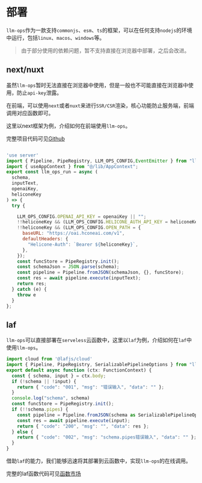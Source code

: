 # 部署

`llm-ops`作为一款支持`commonjs`、`esm`、`ts`的框架，可以在任何支持`nodejs`的环境中运行，包括`linux`、`macos`、`windows`等。

> 由于部分使用的依赖问题，暂不支持直接在浏览器中部署，之后会改进。

## next/nuxt

虽然`llm-ops`暂时无法直接在浏览器中使用，但是一般也不可能直接在浏览器中使用，防止`api-key`泄露。

在前端，可以使用`next`或者`nuxt`来进行`SSR/CSR`渲染，核心功能防止服务端，前端调用对应函数即可。

这里以next框架为例，介绍如何在前端使用`llm-ops`。

完整项目代码可见[Github](https://github.com/MarleneJiang/llm-ops-preview)

```js

'use server'
import { Pipeline, PipeRegistry, LLM_OPS_CONFIG,EventEmitter } from "llm-ops";
import { useAppContext } from "@/lib/AppContext";
export const llm_ops_run = async (
  schema,
  inputText,
  openaiKey,
  heliconeKey
) => {
  try {

    LLM_OPS_CONFIG.OPENAI_API_KEY = openaiKey || "";
    !!heliconeKey && (LLM_OPS_CONFIG.HELICONE_AUTH_API_KEY = heliconeKey);
    !!heliconeKey && (LLM_OPS_CONFIG.OPEN_PATH = {
      baseURL: "https://oai.hconeai.com/v1",
      defaultHeaders: {
        "Helicone-Auth": `Bearer ${heliconeKey}`,
      },
    });
    const funcStore = PipeRegistry.init();
    const schemaJson = JSON.parse(schema);
    const pipeline = Pipeline.fromJSON(schemaJson, {}, funcStore);
    const res = await pipeline.execute(inputText);
    return res;
  } catch (e) {
    throw e
  }
};
```

## laf

`llm-ops`可以直接部署在`serveless`云函数中，这里以`laf`为例，介绍如何在`laf`中使用`llm-ops`。

```ts
import cloud from '@lafjs/cloud'
import { Pipeline, PipeRegistry, SerializablePipelineOptions } from "llm-ops";
export default async function (ctx: FunctionContext) {
  const { schema, input } = ctx.body;
  if (!schema || !input) {
    return { "code": "001", "msg": "错误输入", "data": "" };
  }
  console.log("schema", schema)
  const funcStore = PipeRegistry.init();
  if (!!schema.pipes) {
    const pipeline = Pipeline.fromJSON(schema as SerializablePipelineOptions, {}, funcStore);
    const res = await pipeline.execute(input);
    return { "code": "200", "msg": "", "data": res };
  } else {
    return { "code": "002", "msg": "schema.pipes错误输入", "data": "" };
  }
}
```

借助`laf`的能力，我们能够迅速将其部署到云函数中，实现`llm-ops`的在线调用。

完整的laf函数代码可见[函数市场](https://laf.run/market/templates/6517c102d2f60c23eb96807d)
